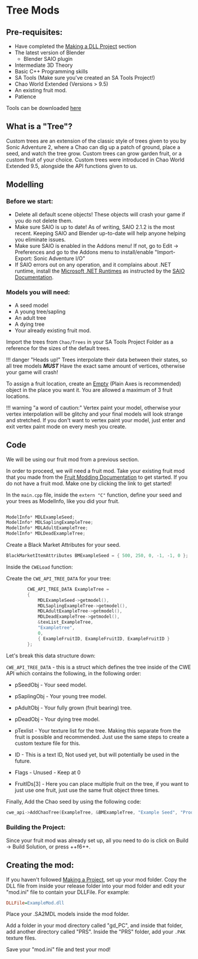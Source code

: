 # Tree Mods

## Pre-requisites:

* Have completed the [Making a DLL Project](MakingProject.md) section
* The latest version of Blender
    * Blender SAIO plugin
* Intermediate 3D Theory
* Basic C++ Programming skills
* SA Tools (Make sure you've created an SA Tools Project!)
* Chao World Extended (Versions > 9.5)
* An existing fruit mod.
* Patience

Tools can be downloaded [here](tools.md)

## What is a "Tree"?

Custom trees are an extension of the classic style of trees given to you by Sonic Adventure 2, where a Chao can dig up a patch of ground, place a seed, and watch the tree grow. Custom trees can grow garden fruit, or a custom fruit of your choice. Custom trees were introduced in Chao World Extended 9.5, alongside the API functions given to us.

## Modelling

### Before we start:

* Delete all default scene objects! These objects will crash your game if you do not delete them.
* Make sure SAIO is up to date! As of writing, SAIO 2.1.2 is the most recent. Keeping SAIO and Blender up-to-date will help anyone helping you eliminate issues.
* Make sure SAIO is enabled in the Addons menu! If not, go to Edit -> Preferences and go to the Addons menu to install/enable "Import-Export: Sonic Adventure I/O"
* If SAIO errors out on any operation, and it complains about .NET runtime, install the [Microsoft .NET Runtimes](https://dotnet.microsoft.com/en-us/download) as instructed by the [SAIO Documentation](https://x-hax.github.io/SonicAdventureBlenderIO/).


### Models you will need:

* A seed model
* A young tree/sapling
* An adult tree
* A dying tree
* Your already existing fruit mod.

Import the trees from `Chao/Trees` in your SA Tools Project Folder as a reference for the sizes of the default trees.

!!! danger "Heads up!" 
    Trees interpolate their data between their states, so all tree models ***MUST*** Have the exact same amount of vertices, otherwise your game will crash!

To assign a fruit location, create an [Empty](https://docs.blender.org/manual/en/latest/modeling/empties.html) (Plain Axes is recommended) object in the place you want it. You are allowed a maximum of 3 fruit locations.

!!! warning "a word of caution:"
    Vertex paint your model, otherwise your vertex interpolation will be glitchy and your final models will look strange and stretched. If you don't want to vertex paint your model, just enter and exit vertex paint mode on every mesh you create.

## Code

We will be using our fruit mod from a previous section.

In order to proceed, we will need a fruit mod. Take your existing fruit mod that you made from the [Fruit Modding Documentation](FruitModding.md) to get started. If you do not have a fruit mod. Make one by clicking the link to get started!

In the `main.cpp` file, inside the `extern "C"` function, define your seed and your trees as ModelInfo, like you did your fruit.

```cpp

ModelInfo* MDLExampleSeed;
ModelInfo* MDLSaplingExampleTree;
ModelInfo* MDLAdultExampleTree;
ModelInfo* MDLDeadExampleTree;
```

Create a Black Market Attributes for your seed.

```cpp
BlackMarketItemAttributes BMExampleSeed = { 500, 250, 0, -1, -1, 0 };
```

Inside the `CWELoad` function:

Create the `CWE_API_TREE_DATA` for your tree:

```cpp
		CWE_API_TREE_DATA ExampleTree =
		{
			MDLExampleSeed->getmodel(),
			MDLSaplingExampleTree->getmodel(),
			MDLAdultExampleTree->getmodel(),
			MDLDeadExampleTree->getmodel(),
			&texList_ExampleTree,
			"Exampletree",
			0,
			{ ExampleFruitID, ExampleFruitID, ExampleFruitID }
		};
```

Let's break this data structure down:

`CWE_API_TREE_DATA` - this is a struct which defines the tree inside of the CWE API which contains the following, in the following order:

* pSeedObj - Your seed model.

* pSaplingObj - Your young tree model.

* pAdultObj - Your fully grown (fruit bearing) tree.

* pDeadObj - Your dying tree model.

* pTexlist - Your texture list for the tree. Making this separate from the fruit is possible and recommended. Just use the same steps to create a custom texture file for this.

* ID - This is a text ID, Not used yet, but will potentially be used in the future.

* Flags - Unused - Keep at 0

* FruitIDs[3] - Here you can place multiple fruit on the tree, if you want to just use one fruit, just use the same fruit object three times.

Finally, Add the Chao seed by using the following code:

```cpp
cwe_api->AddChaoTree(ExampleTree, &BMExampleTree, "Example Seed", "Produces your fruit!");
```

### Building the Project:

Since your fruit mod was already set up, all you need to do is click on Build -> Build Solution, or press ++f6++.

## Creating the mod:

If you haven't followed [Making a Project](MakingProject.md), set up your mod folder. Copy the DLL file from inside your release folder into your mod folder and edit your "mod.ini" file to contain your DLLFile. For example:

```ini
DLLFile=ExampleMod.dll
```

Place your .SA2MDL models inside the mod folder.

Add a folder in your mod directory called "gd_PC", and inside that folder, add another directory called "PRS". Inside the "PRS" folder, add your `.PAK` texture files.

Save your "mod.ini" file and test your mod!